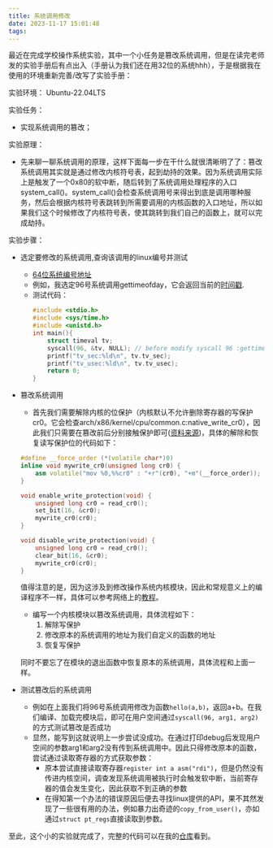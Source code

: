 ```yaml
---
title: 系统调用修改
date: 2023-11-17 15:01:48
tags:
---
```

最近在完成学校操作系统实验，其中一个小任务是篡改系统调用，但是在读完老师发的实验手册后有点出入（手册认为我们还在用32位的系统hhh），于是根据我在使用的环境重新完善/改写了实验手册：

实验环境： Ubuntu-22.04LTS

实验任务：

- 实现系统调用的篡改；

实验原理：
- 先来聊一聊系统调用的原理，这样下面每一步在干什么就很清晰明了了：篡改系统调用其实就是通过修改内核符号表，起到劫持的效果。因为系统调用实际上是触发了一个0x80的软中断，随后转到了系统调用处理程序的入口system_call()。system_call()会检查系统调用号来得出到底是调用哪种服务，然后会根据内核符号表跳转到所需要调用的内核函数的入口地址，所以如果我们这个时候修改了内核符号表，使其跳转到我们自己的函数上，就可以完成劫持。
<!--more-->
实验步骤：

-  选定要修改的系统调用,查询该调用的linux编号并测试
    - [64位系统编号地址](https://github.com/torvalds/linux/blob/v5.15/arch/x86/entry/syscalls/syscall_64.tbl)
    - 例如，我选定96号系统调用gettimeofday，它会返回当前的[时间戳](https://en.wikipedia.org/wiki/Timestamp).
    - 测试代码：  
        ```C++
        #include <stdio.h>
        #include <sys/time.h>
        #include <unistd.h>
        int main(){
            struct timeval tv;
            syscall(96, &tv, NULL); // before modify syscall 96 :gettimeofday
            printf("tv_sec:%ld\n", tv.tv_sec);
            printf("tv_usec:%ld\n", tv.tv_usec);
            return 0;
        }
        ```
- 篡改系统调用
    - 首先我们需要解除内核的位保护（内核默认不允许删除寄存器的写保护cr0。它会检查arch/x86/kernel/cpu/common.c:native_write_cr0），因此我们只需要在篡改前后分别接触保护即可([资料来源](https://stackoverflow.com/questions/58512430/how-to-write-to-protected-pages-in-the-linux-kernel))，具体的解除和恢复读写保护位的代码如下：
    ```C++
    #define __force_order (*(volatile char*)0)
    inline void mywrite_cr0(unsigned long cr0) {
        asm volatile("mov %0,%%cr0" : "+r"(cr0), "+m"(__force_order));
    }

    void enable_write_protection(void) {
        unsigned long cr0 = read_cr0();
        set_bit(16, &cr0);
        mywrite_cr0(cr0);
    }

    void disable_write_protection(void) {
        unsigned long cr0 = read_cr0();
        clear_bit(16, &cr0);
        mywrite_cr0(cr0);
    }
    ```
    值得注意的是，因为这涉及到修改操作系统内核模块，因此和常规意义上的编译程序不一样，具体可以参考网络上的[教程](https://zhuanlan.zhihu.com/p/506702094)。  
    - 编写一个内核模块以篡改系统调用，具体流程如下：
        1. 解除写保护
        2. 修改原本的系统调用的地址为我们自定义的函数的地址
        3. 恢复写保护

    同时不要忘了在模块的退出函数中恢复原本的系统调用，具体流程和上面一样。
- 测试篡改后的系统调用
    - 例如在上面我们将96号系统调用修改为函数`hello(a,b)`，返回a+b。在我们编译、加载完模块后，即可在用户空间通过`syscall(96, arg1, arg2)`的方式测试篡改是否成功
    - 显然，能写到这就说明上一步尝试没成功。在通过打印debug后发现用户空间的参数arg1和arg2没有传到系统调用中。因此只得修改原本的函数，尝试通过读取寄存器的方式获取参数：
        - 原本尝试直接读取寄存器`register int a asm("rdi")`，但是仍然没有传进内核空间，调查发现系统调用被执行时会触发软中断，当前寄存器的值会发生变化，因此获取不到正确的参数
        - 在得知第一个办法的错误原因后便去寻找linux提供的API，果不其然发现了一些很有用的办法，例如暴力出奇迹的`copy_from_user()`，亦如通过`struct pt_regs`直接读取到参数。

至此，这个小的实验就完成了，完整的代码可以在我的[仓库](https://github.com/Kalopers/Tampering-with-system-calls)看到。 

